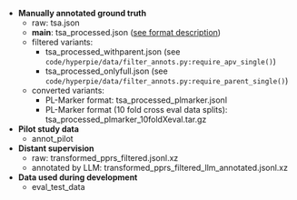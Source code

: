 * **Manually annotated ground truth**
    * raw: tsa.json
    * **main**: tsa\_processed.json ([see format description](preprocessed_data_format.md))
    * filtered variants:
        * tsa\_processed\_withparent.json (see `code/hyperpie/data/filter_annots.py:require_apv_single()`)
        * tsa\_processed\_onlyfull.json (see `code/hyperpie/data/filter_annots.py:require_parent_single()`)
    * converted variants:
        * PL-Marker format: tsa\_processed\_plmarker.jsonl
        * PL-Marker format (10 fold cross eval data splits): tsa\_processed\_plmarker\_10foldXeval.tar.gz
* **Pilot study data**
    * annot\_pilot
* **Distant supervision**
    * raw: transformed\_pprs\_filtered.jsonl.xz
    * annotated by LLM: transformed\_pprs\_filtered\_llm\_annotated.jsonl.xz
* **Data used during development**
    * eval\_test\_data
